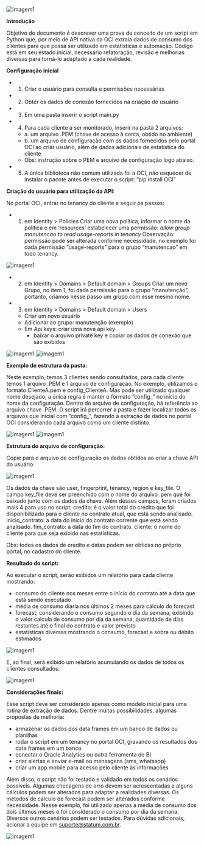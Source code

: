 ![imagem1](./images/logo-statum-blue-1.png)

**Introdução**

Objetivo do documento é descrever uma prova de conceito de um script em Python que, por meio de API nativa da OCI extraia dados de consumo dos clientes para que possa ser utilizado em estatísticas e automação.
Código está em seu estado inicial, necessário refatoração, revisão e melhorias diversas para torná-lo adaptado a cada realidade.


**Configuração inicial**
- 1.	Criar o usuário para consulta e permissões necessárias
- 2.	Obter os dados de conexão fornecidos na criação do usuário
- 3.	Em uma pasta inserir o script main.py
- 4.	Para cada cliente a ser monitorado, inserir na pasta 2 arquivos:
	- a.	um arquivo .PEM (chave de acesso à conta, obtido no ambiente)
	- b.	um arquivo de configuração com os dados fornecidos pelo portal OCI ao criar usuário, além de dados adicionais de estatística do cliente
	- Obs: instrução sobre o PEM e arquivo de configuração logo abaixo.
- 5.	A única biblioteca não comum utilizada foi a OCI, não esquecer de instalar o pacote antes de executar o script: “pip install OCI”


**Criação do usuário para utilização da API:**

No portal OCI, entrar no tenancy do cliente e seguir os passos:

- 1. em Identity > Policies
Criar uma nova política, informar o nome da política e em ‘resources’ estabelecer uma permissão:
*allow group manutencao to read usage-reports in tenancy*
Observação: permissão pode ser alterada conforme necessidade, no exemplo foi dada permissão “usage-reports” para o grupo “manutencao” em todo tenancy.

![imagem1](./images/imagem1.png)

- 2. em Identity > Domains > Default domain > Groups
Criar um novo Grupo, no item 1, foi dada permissão para o grupo “manutenção”, portanto, criamos nesse passo um grupo com esse mesmo nome.

- 3. em Identity > Domains > Default domain > Users
	- Criar um novo usuário
	- Adicionar ao grupo: manutenção (exemplo)
	- Em Api keys: criar uma nova api key
		- baixar o arquivo private key e copiar os dados de conexão que são exibidos

![imagem1](./images/imagem2.png)
![imagem1](./images/imagem3.png)


**Exemplo de estrutura da pasta:**

Neste exemplo, temos 3 clientes sendo consultados, para cada cliente temos 1 arquivo .PEM e 1 arquivo de configuração.
No exemplo, utilizamos o formato ClienteA.pem e config_ClienteA. Mas pode ser utilizado qualquer nome desejado, a única regra é manter o formato “config_” no início do nome da configuração. Dentro do arquivo de configuração, há referência ao arquivo chave .PEM.
O script irá percorrer a pasta e fazer localizar todos os arquivos que inicial com “config_”, fazendo a extração de dados no portal OCI considerando cada arquivo como um cliente distinto.

![imagem1](./images/imagem4.png)
![imagem1](./images/imagem5.png)


**Estrutura do arquivo de configuração:**

Copie para o arquivo de configuração os dados obtidos ao criar a chave API do usuário:

![imagem1](./images/imagem6.png)	

Os dados da chave são user, fingerprint, tenancy, region e key_file.
O campo key_file deve ser preenchido com o nome do arquivo .pem que foi baixado junto com os dados da chave.
Além desses campos, foram criados mais 4 para uso no script:
credito: é o valor total do crédito que foi disponibilizado para o cliente no contrato atual, que está sendo analisado.
inicio_contrato: a data do início do contrato corrente que está sendo analisado.
fim_contrato: a data do fim do contrato.
cliente: o nome do cliente para que seja exibido nas estatísticas.

Obs: todos os dados de credito e datas podem ser obtidas no próprio portal, no cadastro do cliente.


**Resultado do script:**

Ao executar o script, serão exibidos um relatório para cada cliente mostrando:
- consumo do cliente nos meses entre o início do contrato até a data que está sendo executado
- média de consumo diária nos últimos 2 meses para cálculo do forecast
- forecast, considerando o consumo segundo o dia da semana, exibindo o valor calcula de consumo por dia da semana, quantidade de dias restantes até o final do contrato e valor previsto
- estatísticas diversas mostrando o consumo, forecast e sobra ou débito estimados

![imagem1](./images/imagem7.png)
 
E, ao final, será exibido um relatório acumulando os dados de todos os clientes consultados:

![imagem1](./images/imagem8.png)


**Considerações finais:**

Esse script deve ser considerado apenas como modelo inicial para uma rotina de extração de dados. Dentre muitas possibilidades, algumas propostas de melhoria:
- armazenar os dados dos data frames em um banco de dados ou planilhas
- rodar o script em um tenancy no portal OCI, gravando os resultados dos data frames em um banco
- conectar o Oracle Analytics ou outra ferramenta de BI
- criar alertas e enviar e-mail ou mensagens (sms, whatsapp)
- criar um app mobile para acesso pelo cliente às informações

Além disso, o script não foi testado e validado em todos os cenários possíveis. Algumas checagens de erro devem ser acrescentadas e alguns cálculos podem ser alterados para adaptar a realidades diversas.
Os métodos de cálculo de forecast podem ser alterados conforme necessidade. Nesse exemplo, foi utilizado apenas a média de consumo dos dois últimos meses e foi considerado o consumo por dia da semana. Diversos outros cenários podem ser testados.
Para dúvidas adicionais, acionar a equipe em suporte@statum.com.br.

![imagem1](./images/isotipo.png)